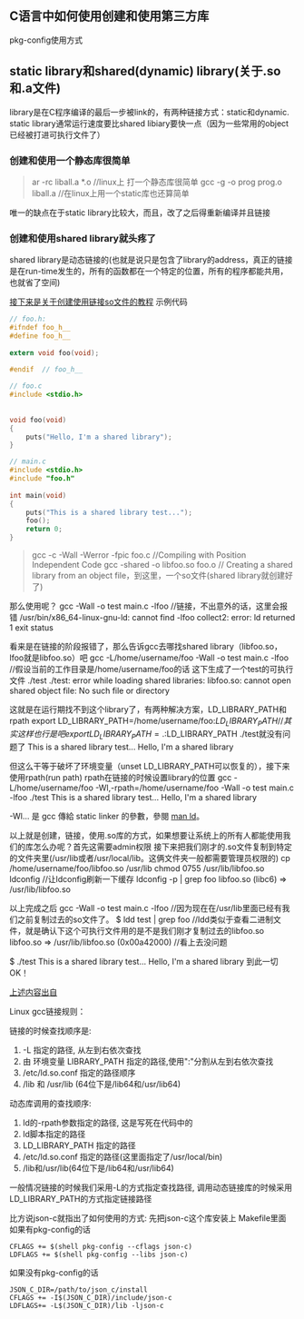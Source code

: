## C语言中如何使用创建和使用第三方库

pkg-config使用方式

## static library和shared(dynamic) library(关于.so和.a文件)
library是在C程序编译的最后一步被link的，有两种链接方式：static和dynamic.
static library通常运行速度要比shared libiary要快一点（因为一些常用的object已经被打进可执行文件了）

### 创建和使用一个静态库很简单
> ar -rc liball.a *.o //linux上 打一个静态库很简单 
gcc -g -o prog prog.o liball.a //在linux上用一个static库也还算简单

唯一的缺点在于static library比较大，而且，改了之后得重新编译并且链接

### 创建和使用shared library就头疼了
shared library是动态链接的(也就是说只是包含了library的address，真正的链接是在run-time发生的，所有的函数都在一个特定的位置，所有的程序都能共用，也就省了空间)

[接下来是关于创建使用链接so文件的教程](https://www.cprogramming.com/tutorial/shared-libraries-linux-gcc.html)
示例代码
```C
// foo.h:
#ifndef foo_h__
#define foo_h__
 
extern void foo(void);
 
#endif  // foo_h__

// foo.c
#include <stdio.h>
 
 
void foo(void)
{
    puts("Hello, I'm a shared library");
}

// main.c
#include <stdio.h>
#include "foo.h"
 
int main(void)
{
    puts("This is a shared library test...");
    foo();
    return 0;
}
```
>gcc -c -Wall -Werror -fpic foo.c //Compiling with Position Independent Code
gcc -shared -o libfoo.so foo.o // Creating a shared library from an object file，到这里，一个so文件(shared library就创建好了)

那么使用呢？
gcc -Wall -o test main.c -lfoo //链接，不出意外的话，这里会报错
/usr/bin/x86_64-linux-gnu-ld: cannot find -lfoo
collect2: error: ld returned 1 exit status

看来是在链接的阶段报错了，那么告诉gcc去哪找shared library（libfoo.so，lfoo就是libfoo.so）吧
gcc -L/home/username/foo -Wall -o test main.c -lfoo //假设当前的工作目录是/home/username/foo的话
这下生成了一个test的可执行文件
./test
./test: error while loading shared libraries: libfoo.so: cannot open shared object file: No such file or directory

这就是在运行期找不到这个library了，有两种解决方案，LD_LIBRARY_PATH和rpath
export LD_LIBRARY_PATH=/home/username/foo:$LD_LIBRARY_PATH
// 其实这样也行是吧export LD_LIBRARY_PATH=.:$LD_LIBRARY_PATH
./test就没有问题了
This is a shared library test...
Hello, I'm a shared library

但这么干等于破坏了环境变量（unset LD_LIBRARY_PATH可以恢复的），接下来使用rpath(run path)
rpath在链接的时候设置library的位置
gcc -L/home/username/foo -Wl,-rpath=/home/username/foo -Wall -o test main.c -lfoo
./test
This is a shared library test...
Hello, I'm a shared library

-Wl… 是 gcc 傳給 static linker 的參數，參閱 [man ld](http://man7.org/linux/man-pages/man1/ld.1.html)。

以上就是创建，链接，使用.so库的方式，如果想要让系统上的所有人都能使用我们的库怎么办呢？首先这需要admin权限
接下来把我们刚才的.so文件复制到特定的文件夹里(/usr/lib或者/usr/local/lib。这俩文件夹一般都需要管理员权限的)
cp /home/username/foo/libfoo.so /usr/lib
chmod 0755 /usr/lib/libfoo.so
ldconfig //让ldconfig刷新一下缓存
ldconfig -p | grep foo
libfoo.so (libc6) => /usr/lib/libfoo.so

以上完成之后
gcc -Wall -o test main.c -lfoo //因为现在在/usr/lib里面已经有我们之前复制过去的so文件了。
$ ldd test | grep foo //ldd类似于查看二进制文件，就是确认下这个可执行文件用的是不是我们刚才复制过去的libfoo.so
libfoo.so => /usr/lib/libfoo.so (0x00a42000) //看上去没问题

$ ./test
This is a shared library test...
Hello, I'm a shared library
到此一切OK！

[上述内容出自](https://www.cprogramming.com/tutorial/shared-libraries-linux-gcc.html)



Linux gcc链接规则：


链接的时候查找顺序是:
1. -L 指定的路径, 从左到右依次查找
2. 由 环境变量 LIBRARY_PATH 指定的路径,使用":"分割从左到右依次查找
3. /etc/ld.so.conf 指定的路径顺序
4. /lib 和 /usr/lib (64位下是/lib64和/usr/lib64)

动态库调用的查找顺序:
1. ld的-rpath参数指定的路径, 这是写死在代码中的
2. ld脚本指定的路径
3. LD_LIBRARY_PATH 指定的路径
4. /etc/ld.so.conf 指定的路径(这里面指定了/usr/local/bin)
5. /lib和/usr/lib(64位下是/lib64和/usr/lib64)

一般情况链接的时候我们采用-L的方式指定查找路径, 调用动态链接库的时候采用LD_LIBRARY_PATH的方式指定链接路径


比方说json-c就指出了如何使用的方式:
先把json-c这个库安装上
Makefile里面
如果有pkg-config的话
```
CFLAGS += $(shell pkg-config --cflags json-c)
LDFLAGS += $(shell pkg-config --libs json-c)
```
如果没有pkg-config的话
```
JSON_C_DIR=/path/to/json_c/install
CFLAGS += -I$(JSON_C_DIR)/include/json-c
LDFLAGS+= -L$(JSON_C_DIR)/lib -ljson-c
```

